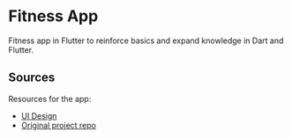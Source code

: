 # Fitness App

Fitness app in Flutter to reinforce basics and expand knowledge in Dart and Flutter.

## Sources

Resources for the app:

- [UI Design](https://www.figma.com/design/gyZvke9Pl3PiTneodQmFSZ/Fitnest---Fitness-App-UI-Kit-by-Pixel-True?node-id=206-281&t=79R45rrZaVRR3I3r-1)
- [Original project repo](https://github.com/mahdinazmi/Flutter-Basics/tree/main)

